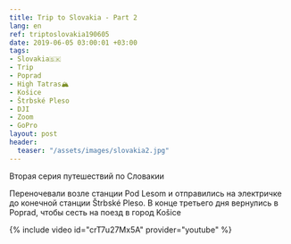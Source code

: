```yaml
---
title: Trip to Slovakia - Part 2
lang: en
ref: triptoslovakia190605
date: 2019-06-05 03:00:01 +03:00
tags:
- Slovakia🇸🇰
- Trip
- Poprad
- High Tatras🏔
- Košice
- Štrbské Pleso
- DJI
- Zoom
- GoPro
layout: post
header:
  teaser: "/assets/images/slovakia2.jpg"
---
```


Вторая серия путешествий по Словакии

Переночевали возле станции Pod Lesom и отправились на электричке до конечной станции Štrbské Pleso. В конце третьего дня вернулись в Poprad, чтобы сесть на поезд в город Košice

{% include video id="crT7u27Mx5A" provider="youtube" %}
